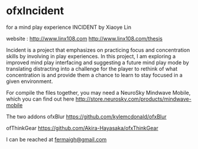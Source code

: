 ofxIncident
===========

for a mind play experience INCIDENT
by Xiaoye Lin

website : 
http://www.linx108.com
http://www.linx108.com/thesis

Incident is a project that emphasizes on practicing focus and concentration skills by involving in play experiences. 
In this project, I am exploring a improved mind play interfacing and suggesting a future mind play mode by 
translating distracting into a challenge for the player to rethink of what concentration is and provide them a chance 
to learn to stay focused in a given environment.


For compile the files together, you may need a NeuroSky Mindwave Mobile, which you can find out here
http://store.neurosky.com/products/mindwave-mobile

The two addons
ofxBlur
https://github.com/kylemcdonald/ofxBlur

ofThinkGear
https://github.com/Akira-Hayasaka/ofxThinkGear

I can be reached at fermaigh@gmail.com
